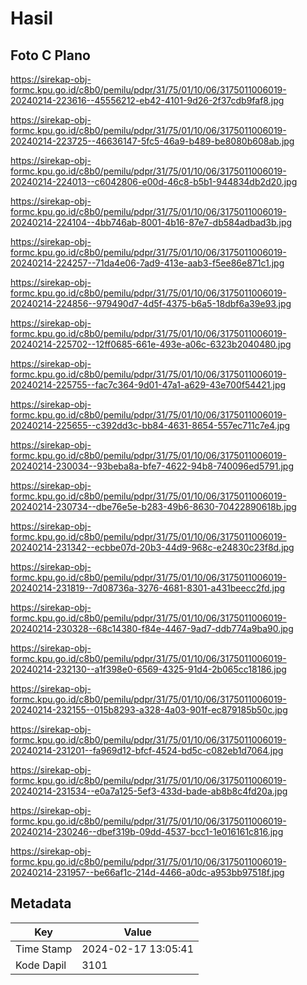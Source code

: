 # Hasil

## Foto C Plano

https://sirekap-obj-formc.kpu.go.id/c8b0/pemilu/pdpr/31/75/01/10/06/3175011006019-20240214-223616--45556212-eb42-4101-9d26-2f37cdb9faf8.jpg

https://sirekap-obj-formc.kpu.go.id/c8b0/pemilu/pdpr/31/75/01/10/06/3175011006019-20240214-223725--46636147-5fc5-46a9-b489-be8080b608ab.jpg

https://sirekap-obj-formc.kpu.go.id/c8b0/pemilu/pdpr/31/75/01/10/06/3175011006019-20240214-224013--c6042806-e00d-46c8-b5b1-944834db2d20.jpg

https://sirekap-obj-formc.kpu.go.id/c8b0/pemilu/pdpr/31/75/01/10/06/3175011006019-20240214-224104--4bb746ab-8001-4b16-87e7-db584adbad3b.jpg

https://sirekap-obj-formc.kpu.go.id/c8b0/pemilu/pdpr/31/75/01/10/06/3175011006019-20240214-224257--71da4e06-7ad9-413e-aab3-f5ee86e871c1.jpg

https://sirekap-obj-formc.kpu.go.id/c8b0/pemilu/pdpr/31/75/01/10/06/3175011006019-20240214-224856--979490d7-4d5f-4375-b6a5-18dbf6a39e93.jpg

https://sirekap-obj-formc.kpu.go.id/c8b0/pemilu/pdpr/31/75/01/10/06/3175011006019-20240214-225702--12ff0685-661e-493e-a06c-6323b2040480.jpg

https://sirekap-obj-formc.kpu.go.id/c8b0/pemilu/pdpr/31/75/01/10/06/3175011006019-20240214-225755--fac7c364-9d01-47a1-a629-43e700f54421.jpg

https://sirekap-obj-formc.kpu.go.id/c8b0/pemilu/pdpr/31/75/01/10/06/3175011006019-20240214-225655--c392dd3c-bb84-4631-8654-557ec711c7e4.jpg

https://sirekap-obj-formc.kpu.go.id/c8b0/pemilu/pdpr/31/75/01/10/06/3175011006019-20240214-230034--93beba8a-bfe7-4622-94b8-740096ed5791.jpg

https://sirekap-obj-formc.kpu.go.id/c8b0/pemilu/pdpr/31/75/01/10/06/3175011006019-20240214-230734--dbe76e5e-b283-49b6-8630-70422890618b.jpg

https://sirekap-obj-formc.kpu.go.id/c8b0/pemilu/pdpr/31/75/01/10/06/3175011006019-20240214-231342--ecbbe07d-20b3-44d9-968c-e24830c23f8d.jpg

https://sirekap-obj-formc.kpu.go.id/c8b0/pemilu/pdpr/31/75/01/10/06/3175011006019-20240214-231819--7d08736a-3276-4681-8301-a431beecc2fd.jpg

https://sirekap-obj-formc.kpu.go.id/c8b0/pemilu/pdpr/31/75/01/10/06/3175011006019-20240214-230328--68c14380-f84e-4467-9ad7-ddb774a9ba90.jpg

https://sirekap-obj-formc.kpu.go.id/c8b0/pemilu/pdpr/31/75/01/10/06/3175011006019-20240214-232130--a1f398e0-6569-4325-91d4-2b065cc18186.jpg

https://sirekap-obj-formc.kpu.go.id/c8b0/pemilu/pdpr/31/75/01/10/06/3175011006019-20240214-232155--015b8293-a328-4a03-901f-ec879185b50c.jpg

https://sirekap-obj-formc.kpu.go.id/c8b0/pemilu/pdpr/31/75/01/10/06/3175011006019-20240214-231201--fa969d12-bfcf-4524-bd5c-c082eb1d7064.jpg

https://sirekap-obj-formc.kpu.go.id/c8b0/pemilu/pdpr/31/75/01/10/06/3175011006019-20240214-231534--e0a7a125-5ef3-433d-bade-ab8b8c4fd20a.jpg

https://sirekap-obj-formc.kpu.go.id/c8b0/pemilu/pdpr/31/75/01/10/06/3175011006019-20240214-230246--dbef319b-09dd-4537-bcc1-1e016161c816.jpg

https://sirekap-obj-formc.kpu.go.id/c8b0/pemilu/pdpr/31/75/01/10/06/3175011006019-20240214-231957--be66af1c-214d-4466-a0dc-a953bb97518f.jpg


## Metadata

| Key        | Value               |
| ---------- | ------------------- |
| Time Stamp | 2024-02-17 13:05:41 |
| Kode Dapil | 3101                |




